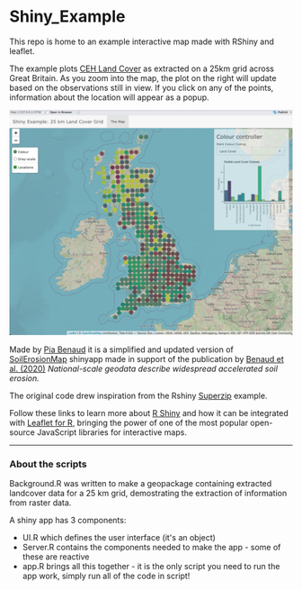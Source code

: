 # Shiny_Example
This repo is home to an example interactive map made with RShiny and leaflet.

The example plots [CEH Land Cover] as extracted on a 25km grid across Great Britain. As you zoom into the map, the plot on the right will update based on the observations still in view. If you click on any of the points, information about the location will appear as a popup.

![alt text][map]

Made by [Pia Benaud] it is a simplified and updated version of [SoilErosionMap] shinyapp made in support of the publication by [Benaud et al. (2020)] *National-scale geodata describe widespread accelerated soil erosion.* 

The original code drew inspiration from the Rshiny [Superzip] example.

Follow these links to learn more about [R Shiny] and how it can be integrated with [Leaflet for R], bringing the power of one of the most popular open-source JavaScript libraries for interactive maps. 

---

### About the scripts

Background.R was written to make a geopackage containing extracted landcover data for a 25 km grid, demostrating the extraction of information from raster data.

A shiny app has 3 components:
* UI.R which defines the user interface (it's an object)
* Server.R contains the components needed to make the app - some of these are reactive
* app.R brings all this together - it is the only script you need to run the app work, simply run all of the code in script!



[map]: Map.png
[CEH Land Cover]: https://doi.org/10.5285/A22BAA7C-5809-4A02-87E0-3CF87D4E223A
[Pia Benaud]: http://geography.exeter.ac.uk/staff/index.php?web_id=Pia_Benaud
[SoilErosionMap]: https://piabenaud.shinyapps.io/SoilErosionMap
[Benaud et al. (2020)]: https://doi.org/10.1016/j.geoderma.2020.114378
[Superzip]: https://shiny.posit.co/r/gallery/interactive-visualizations/superzip-example/
[R Shiny]: https://shiny.posit.co/r/getstarted/shiny-basics/lesson1/index.html 
[Leaflet for R]: https://rstudio.github.io/leaflet/